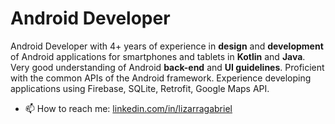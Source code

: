 # Android Developer

Android Developer with 4+ years of experience in **design** and **development** of Android applications for smartphones and tablets in **Kotlin** and **Java**. Very good understanding of Android **back-end** and **UI guidelines**. Proficient with the common APIs of the Android framework. Experience developing applications using Firebase, SQLite, Retrofit, Google Maps API.

- 📫 How to reach me: [linkedin.com/in/lizarragabriel](https://www.linkedin.com/in/lizarragabriel/)

<!--
**lizarragabriel/lizarragabriel** is a ✨ _special_ ✨ repository because its `README.md` (this file) appears on your GitHub profile.

Here are some ideas to get you started:

-->
